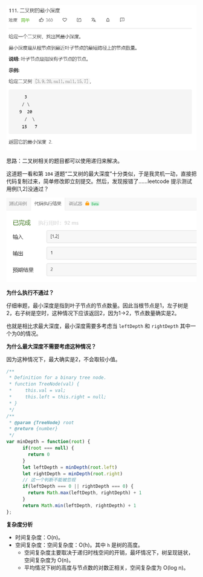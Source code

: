 ![](../images/lc111.png)

思路：二叉树相关的题目都可以使用递归来解决。

这道题一看和第 `104` 道题“二叉树的最大深度”十分类似，于是我灵机一动，直接把代码复制过来，简单修改即立刻提交。然后，发现报错了……leetcode 提示测试用例[1,2]没通过？

![](../images/lc111-1.png)

**为什么执行不通过？**

仔细审题，最小深度是指到叶子节点的节点数量。因此当根节点是1，左子树是2，右子树是空时，这种情况下应该返回2，因为1→2，节点数量确实是2。

也就是相比求最大深度，最小深度需要多考虑当 `leftDepth` 和  `rightDepth` 其中一个为0的情况。

**为什么最大深度不需要考虑这种情况？**

因为这种情况下，最大确实是2，不会取较小值。

```javascript
/**
 * Definition for a binary tree node.
 * function TreeNode(val) {
 *     this.val = val;
 *     this.left = this.right = null;
 * }
 */
/**
 * @param {TreeNode} root
 * @return {number}
 */
var minDepth = function(root) {
      if(root === null) {
        return 0
      }
      let leftDepth = minDepth(root.left)
      let rightDepth = minDepth(root.right)
      // 这一个判断不能被忽视
      if(leftDepth === 0 || rightDepth === 0) {
        return Math.max(leftDepth, rightDepth) + 1
      }
      return Math.min(leftDepth, rightDepth) + 1
};
```

**复杂度分析**

- 时间复杂度：O(n)。
- 空间复杂度：空间复杂度：O(h)。其中 `h` 是树的高度。
  - 空间复杂度主要取决于递归时栈空间的开销，最坏情况下，树呈现链状，空间复杂度为 O(n)。
  - 平均情况下树的高度与节点数的对数正相关，空间复杂度为 O(log n)。
